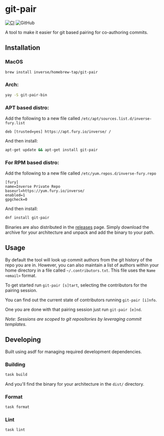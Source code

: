 # git-pair

[![CI](https://github.com/inverse/git-pair/actions/workflows/ci.yml/badge.svg)](https://github.com/inverse/git-pair/actions/workflows/ci.yml)
![GitHub](https://img.shields.io/github/license/inverse/git-pair)

A tool to make it easier for git based pairing for co-authoring commits.

## Installation

### MacOS
```bash
brew install inverse/homebrew-tap/git-pair
```

### Arch: 
```bash
yay -S git-pair-bin
```

###  APT based distro:

Add the following to a new file called `/etc/apt/sources.list.d/inverse-fury.list`

 ```
 deb [trusted=yes] https://apt.fury.io/inverse/ /
```

And then install:

```bash
apt-get update && apt-get install git-pair
```

### For RPM based distro: 

Add the following to a new file called `/etc/yum.repos.d/inverse-fury.repo`

```
[fury]
name=Inverse Private Repo
baseurl=https://yum.fury.io/inverse/
enabled=1
gpgcheck=0
```

And then install:

```bash
dnf install git-pair
```

Binaries are also distributed in the [releases](https://github.com/inverse/git-pair/releases) page. Simply download the archive for your architecture and unpack and add the binary to your path.

## Usage

By default the tool will look up commit authors from the git history of the repo you are in. However, you can also maintain a list of authors within your home
directory in a file called `~/.contributors.txt`. This file uses the `Name <email>` format.

To get started run `git-pair [s]tart`, selecting the contributors for the pairing session. 

You can find out the current state of contributors running `git-pair [i]nfo`.

One you are done with that pairing session just run `git-pair [e]nd`. 

_Note: Sessions are scoped to git repositories by leveraging commit templates._

## Developing 

Built using asdf for managing required development dependencies.

### Building

```bash
task build
```

And you'll find the binary for your architecture in the `dist/` directory.

### Format

```bash
task format
```

### Lint

```bash
task lint
```
